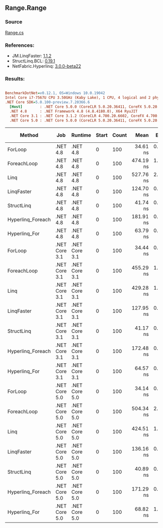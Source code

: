 ﻿## Range.Range

### Source
[Range.cs](../LinqBenchmarks/Range/Range.cs)

### References:
- JM.LinqFaster: [1.1.2](https://www.nuget.org/packages/JM.LinqFaster/1.1.2)
- StructLinq.BCL: [0.19.1](https://www.nuget.org/packages/StructLinq.BCL/0.19.1)
- NetFabric.Hyperlinq: [3.0.0-beta22](https://www.nuget.org/packages/NetFabric.Hyperlinq/3.0.0-beta22)

### Results:
``` ini

BenchmarkDotNet=v0.12.1, OS=Windows 10.0.19042
Intel Core i7-7567U CPU 3.50GHz (Kaby Lake), 1 CPU, 4 logical and 2 physical cores
.NET Core SDK=5.0.100-preview.7.20366.6
  [Host]        : .NET Core 5.0.0 (CoreCLR 5.0.20.36411, CoreFX 5.0.20.36411), X64 RyuJIT
  .NET 4.8      : .NET Framework 4.8 (4.8.4180.0), X64 RyuJIT
  .NET Core 3.1 : .NET Core 3.1.2 (CoreCLR 4.700.20.6602, CoreFX 4.700.20.6702), X64 RyuJIT
  .NET Core 5.0 : .NET Core 5.0.0 (CoreCLR 5.0.20.36411, CoreFX 5.0.20.36411), X64 RyuJIT


```
|            Method |           Job |       Runtime | Start | Count |      Mean |    Error |   StdDev | Ratio | RatioSD | Code Size |  Gen 0 | Gen 1 | Gen 2 | Allocated | CacheMisses/Op | BranchMispredictions/Op |
|------------------ |-------------- |-------------- |------ |------ |----------:|---------:|---------:|------:|--------:|----------:|-------:|------:|------:|----------:|---------------:|------------------------:|
|           ForLoop |      .NET 4.8 |      .NET 4.8 |     0 |   100 |  34.61 ns | 0.237 ns | 0.198 ns |  1.00 |    0.00 |      27 B |      - |     - |     - |         - |              0 |                       0 |
|       ForeachLoop |      .NET 4.8 |      .NET 4.8 |     0 |   100 | 474.19 ns | 1.490 ns | 1.394 ns | 13.70 |    0.11 |     270 B | 0.0267 |     - |     - |      56 B |              1 |                       1 |
|              Linq |      .NET 4.8 |      .NET 4.8 |     0 |   100 | 527.76 ns | 2.286 ns | 2.138 ns | 15.26 |    0.10 |     307 B | 0.0229 |     - |     - |      48 B |              0 |                       1 |
|        LinqFaster |      .NET 4.8 |      .NET 4.8 |     0 |   100 | 124.70 ns | 0.994 ns | 0.930 ns |  3.60 |    0.03 |     189 B | 0.2027 |     - |     - |     425 B |              0 |                       1 |
|        StructLinq |      .NET 4.8 |      .NET 4.8 |     0 |   100 |  41.74 ns | 0.106 ns | 0.088 ns |  1.21 |    0.01 |      83 B |      - |     - |     - |         - |              0 |                       0 |
| Hyperlinq_Foreach |      .NET 4.8 |      .NET 4.8 |     0 |   100 | 181.91 ns | 0.462 ns | 0.432 ns |  5.26 |    0.04 |     277 B |      - |     - |     - |         - |              0 |                       0 |
|     Hyperlinq_For |      .NET 4.8 |      .NET 4.8 |     0 |   100 |  63.79 ns | 0.264 ns | 0.234 ns |  1.84 |    0.01 |     242 B |      - |     - |     - |         - |              0 |                       0 |
|           ForLoop | .NET Core 3.1 | .NET Core 3.1 |     0 |   100 |  34.44 ns | 0.135 ns | 0.113 ns |  1.00 |    0.01 |      27 B |      - |     - |     - |         - |              0 |                       0 |
|       ForeachLoop | .NET Core 3.1 | .NET Core 3.1 |     0 |   100 | 455.29 ns | 1.074 ns | 0.953 ns | 13.16 |    0.08 |     318 B | 0.0267 |     - |     - |      56 B |              1 |                       1 |
|              Linq | .NET Core 3.1 | .NET Core 3.1 |     0 |   100 | 429.28 ns | 1.784 ns | 1.581 ns | 12.41 |    0.07 |     401 B | 0.0191 |     - |     - |      40 B |              0 |                       1 |
|        LinqFaster | .NET Core 3.1 | .NET Core 3.1 |     0 |   100 | 127.95 ns | 0.747 ns | 0.698 ns |  3.70 |    0.03 |     192 B | 0.2027 |     - |     - |     424 B |              0 |                       1 |
|        StructLinq | .NET Core 3.1 | .NET Core 3.1 |     0 |   100 |  41.17 ns | 0.146 ns | 0.130 ns |  1.19 |    0.01 |      83 B |      - |     - |     - |         - |              0 |                       0 |
| Hyperlinq_Foreach | .NET Core 3.1 | .NET Core 3.1 |     0 |   100 | 172.48 ns | 0.682 ns | 0.638 ns |  4.98 |    0.04 |     272 B |      - |     - |     - |         - |              0 |                       0 |
|     Hyperlinq_For | .NET Core 3.1 | .NET Core 3.1 |     0 |   100 |  64.57 ns | 0.336 ns | 0.314 ns |  1.86 |    0.02 |     242 B |      - |     - |     - |         - |              0 |                       0 |
|           ForLoop | .NET Core 5.0 | .NET Core 5.0 |     0 |   100 |  34.14 ns | 0.148 ns | 0.138 ns |  0.99 |    0.01 |      27 B |      - |     - |     - |         - |              0 |                       0 |
|       ForeachLoop | .NET Core 5.0 | .NET Core 5.0 |     0 |   100 | 504.34 ns | 2.446 ns | 2.168 ns | 14.57 |    0.13 |     306 B | 0.0267 |     - |     - |      56 B |              1 |                       1 |
|              Linq | .NET Core 5.0 | .NET Core 5.0 |     0 |   100 | 424.51 ns | 1.846 ns | 1.542 ns | 12.27 |    0.10 |     389 B | 0.0191 |     - |     - |      40 B |              0 |                       0 |
|        LinqFaster | .NET Core 5.0 | .NET Core 5.0 |     0 |   100 | 136.16 ns | 0.847 ns | 0.751 ns |  3.94 |    0.03 |     192 B | 0.2027 |     - |     - |     424 B |              1 |                       1 |
|        StructLinq | .NET Core 5.0 | .NET Core 5.0 |     0 |   100 |  40.89 ns | 0.193 ns | 0.181 ns |  1.18 |    0.01 |      78 B |      - |     - |     - |         - |              0 |                       0 |
| Hyperlinq_Foreach | .NET Core 5.0 | .NET Core 5.0 |     0 |   100 | 171.29 ns | 0.536 ns | 0.502 ns |  4.95 |    0.04 |     269 B |      - |     - |     - |         - |              0 |                       0 |
|     Hyperlinq_For | .NET Core 5.0 | .NET Core 5.0 |     0 |   100 |  68.82 ns | 1.386 ns | 1.596 ns |  1.99 |    0.05 |     242 B |      - |     - |     - |         - |              0 |                       0 |
